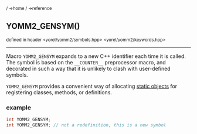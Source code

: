 <sub>/ ->home / ->reference </sub>

## YOMM2_GENSYM()
<sub>defined in header <yorel/yomm2/symbols.hpp>
<yorel/yomm2/keywords.hpp></sub>

---
Macro `YOMM2_GENSYM` expands to a new C++ identifier each time it is called. The
symbol is based on the `__COUNTER__` preprocessor macro, and decorated in such a
way that it is unlikely to clash with user-defined symbols.

`YOMM2_GENSYM` provides a convenient way of allocating [static
objects](static-object.md) for registering classes, methods, or definitions.

### example

```c++
int YOMM2_GENSYM;
int YOMM2_GENSYM; // not a redefinition, this is a new symbol
```

